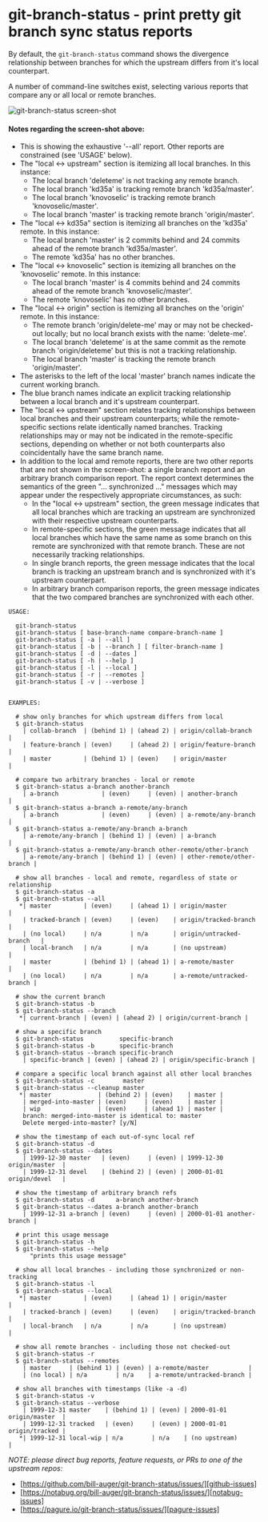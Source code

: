 # git-branch-status - print pretty git branch sync status reports

By default, the `git-branch-status` command shows the divergence relationship between branches for which the upstream differs from it's local counterpart.

A number of command-line switches exist, selecting various reports that compare any or all local or remote branches.


![git-branch-status screen-shot][scrot]


#### Notes regarding the screen-shot above:

* This is showing the exhaustive '--all' report. Other reports are constrained (see 'USAGE' below).
* The "local <-> upstream" section is itemizing all local branches. In this instance:
  * The local branch 'deleteme' is not tracking any remote branch.
  * The local branch 'kd35a' is tracking remote branch 'kd35a/master'.
  * The local branch 'knovoselic' is tracking remote branch 'knovoselic/master'.
  * The local branch 'master' is tracking remote branch 'origin/master'.
* The "local <-> kd35a" section is itemizing all branches on the 'kd35a' remote. In this instance:
  * The local branch 'master' is 2 commits behind and 24 commits ahead of the remote branch 'kd35a/master'.
  * The remote 'kd35a' has no other branches.
* The "local <-> knovoselic" section is itemizing all branches on the 'knovoselic' remote. In this instance:
  * The local branch 'master' is 4 commits behind and 24 commits ahead of the remote branch 'knovoselic/master'.
  * The remote 'knovoselic' has no other branches.
* The "local <-> origin" section is itemizing all branches on the 'origin' remote. In this instance:
  * The remote branch 'origin/delete-me' may or may not be checked-out locally; but no local branch exists with the name: 'delete-me'.
  * The local branch 'deleteme' is at the same commit as the remote branch 'origin/deleteme' but this is not a tracking relationship.
  * The local branch 'master' is tracking the remote branch 'origin/master'.
* The asterisks to the left of the local 'master' branch names indicate the current working branch.
* The blue branch names indicate an explicit tracking relationship between a local branch and it's upstream counterpart.
* The "local <-> upstream" section relates tracking relationships between local branches and their upstream counterparts; while the remote-specific sections relate identically named branches. Tracking relationships may or may not be indicated in the remote-specific sections, depending on whether or not both counterparts also coincidentally have the same branch name.
* In addition to the local amd remote reports, there are two other reports that are not shown in the screen-shot: a single branch report and an arbitrary branch comparison report. The report context determines the semantics of the green "... synchronized ..." messages which may appear under the respectively appropriate circumstances, as such:
  * In the "local <-> upstream" section, the green message indicates that all local branches which are tracking an upstream are synchronized with their respective upstream counterparts.
  * In remote-specific sections, the green message indicates that all local branches which have the same name as some branch on this remote are synchronized with that remote branch. These are not necessarily tracking relationships.
  * In single branch reports, the green message indicates that the local branch is tracking an upstream branch and is synchronized with it's upstream counterpart.
  * In arbitrary branch comparison reports, the green message indicates that the two compared branches are synchronized with each other.


```
USAGE:

  git-branch-status
  git-branch-status [ base-branch-name compare-branch-name ]
  git-branch-status [ -a | --all ]
  git-branch-status [ -b | --branch ] [ filter-branch-name ]
  git-branch-status [ -d | --dates ]
  git-branch-status [ -h | --help ]
  git-branch-status [ -l | --local ]
  git-branch-status [ -r | --remotes ]
  git-branch-status [ -v | --verbose ]


EXAMPLES:

  # show only branches for which upstream differs from local
  $ git-branch-status
    | collab-branch  | (behind 1) | (ahead 2) | origin/collab-branch  |
    | feature-branch | (even)     | (ahead 2) | origin/feature-branch |
    | master         | (behind 1) | (even)    | origin/master         |

  # compare two arbitrary branches - local or remote
  $ git-branch-status a-branch another-branch
    | a-branch            | (even)     | (even) | another-branch            |
  $ git-branch-status a-branch a-remote/any-branch
    | a-branch            | (even)     | (even) | a-remote/any-branch       |
  $ git-branch-status a-remote/any-branch a-branch
    | a-remote/any-branch | (behind 1) | (even) | a-branch                  |
  $ git-branch-status a-remote/any-branch other-remote/other-branch
    | a-remote/any-branch | (behind 1) | (even) | other-remote/other-branch |

  # show all branches - local and remote, regardless of state or relationship
  $ git-branch-status -a
  $ git-branch-status --all
   *| master         | (even)     | (ahead 1) | origin/master             |
    | tracked-branch | (even)     | (even)    | origin/tracked-branch     |
    | (no local)     | n/a        | n/a       | origin/untracked-branch   |
    | local-branch   | n/a        | n/a       | (no upstream)             |
    | master         | (behind 1) | (ahead 1) | a-remote/master           |
    | (no local)     | n/a        | n/a       | a-remote/untracked-branch |

  # show the current branch
  $ git-branch-status -b
  $ git-branch-status --branch
   *| current-branch | (even) | (ahead 2) | origin/current-branch |

  # show a specific branch
  $ git-branch-status          specific-branch
  $ git-branch-status -b       specific-branch
  $ git-branch-status --branch specific-branch
    | specific-branch | (even) | (ahead 2) | origin/specific-branch |

  # compare a specific local branch against all other local branches
  $ git-branch-status -c        master
  $ git-branch-status --cleanup master
   *| master             | (behind 2) | (even)    | master |
    | merged-into-master | (even)     | (even)    | master |
    | wip                | (even)     | (ahead 1) | master |
    branch: merged-into-master is identical to: master
    Delete merged-into-master? [y/N]

  # show the timestamp of each out-of-sync local ref
  $ git-branch-status -d
  $ git-branch-status --dates
    | 1999-12-30 master   | (even)     | (even) | 1999-12-30 origin/master  |
    | 1999-12-31 devel    | (behind 2) | (even) | 2000-01-01 origin/devel   |

  # show the timestamp of arbitrary branch refs
  $ git-branch-status -d      a-branch another-branch
  $ git-branch-status --dates a-branch another-branch
    | 1999-12-31 a-branch | (even)     | (even) | 2000-01-01 another-branch |

  # print this usage message
  $ git-branch-status -h
  $ git-branch-status --help
      "prints this usage message"

  # show all local branches - including those synchronized or non-tracking
  $ git-branch-status -l
  $ git-branch-status --local
   *| master         | (even)     | (ahead 1) | origin/master         |
    | tracked-branch | (even)     | (even)    | origin/tracked-branch |
    | local-branch   | n/a        | n/a       | (no upstream)         |

  # show all remote branches - including those not checked-out
  $ git-branch-status -r
  $ git-branch-status --remotes
    | master     | (behind 1) | (even) | a-remote/master           |
    | (no local) | n/a        | n/a    | a-remote/untracked-branch |

  # show all branches with timestamps (like -a -d)
  $ git-branch-status -v
  $ git-branch-status --verbose
    | 1999-12-31 master    | (behind 1) | (even) | 2000-01-01 origin/master  |
    | 1999-12-31 tracked   | (even)     | (even) | 2000-01-01 origin/tracked |
   *| 1999-12-31 local-wip | n/a        | n/a    | (no upstream)             |
```


_NOTE: please direct bug reports, feature requests, or PRs to one of the upstream repos:_
* [https://github.com/bill-auger/git-branch-status/issues/][github-issues]
* [https://notabug.org/bill-auger/git-branch-status/issues/][notabug-issues]
* [https://pagure.io/git-branch-status/issues/][pagure-issues]


[scrot]:          http://bill-auger.github.io/git-branch-status-scrot.png "git-branch-status screen-shot"
[github-issues]:  https://github.com/bill-auger/git-branch-status/issues/
[notabug-issues]: https://notabug.org/bill-auger/git-branch-status/issues/
[pagure-issues]:  https://pagure.io/git-branch-status/issues/
